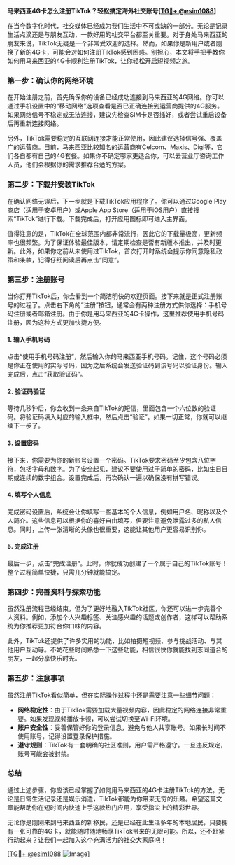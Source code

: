 **马来西亚4G卡怎么注册TikTok？轻松搞定海外社交账号[[TG💪+ @esim1088](https://t.me/s/esim1088)]**

在当今数字化时代，社交媒体已经成为我们生活中不可或缺的一部分。无论是记录生活点滴还是与朋友互动，一款好用的社交平台都至关重要。对于身处马来西亚的朋友来说，TikTok无疑是一个非常受欢迎的选择。然而，如果你是新用户或者刚换了新的4G卡，可能会对如何注册TikTok感到困惑。别担心，本文将手把手教你如何用马来西亚的4G卡顺利注册TikTok，让你轻松开启短视频之旅。

### **第一步：确认你的网络环境**
在开始注册之前，首先确保你的设备已经成功连接到马来西亚的4G网络。你可以通过手机设置中的“移动网络”选项查看是否已正确连接到运营商提供的4G服务。如果网络信号不稳定或无法连接，建议先检查SIM卡是否插好，或者尝试重启设备后再重新连接网络。

另外，TikTok需要稳定的互联网连接才能正常使用，因此建议选择信号强、覆盖广的运营商。目前，马来西亚比较知名的运营商有Celcom、Maxis、Digi等，它们各自都有自己的4G套餐。如果你不确定哪家更适合你，可以去营业厅咨询工作人员，他们会根据你的需求推荐合适的方案。

### **第二步：下载并安装TikTok**
在确认网络无误后，下一步就是下载TikTok应用程序了。你可以通过Google Play商店（适用于安卓用户）或Apple App Store（适用于iOS用户）直接搜索“TikTok”进行下载。下载完成后，打开应用图标即可进入主界面。

值得注意的是，TikTok在全球范围内都非常流行，因此它的下载量极高，更新频率也很频繁。为了保证体验最佳版本，请定期检查是否有新版本推出，并及时更新。此外，如果你之前从未使用过TikTok，首次打开时系统会提示你同意隐私政策和条款，记得仔细阅读后再点击“同意”。

### **第三步：注册账号**
当你打开TikTok后，你会看到一个简洁明快的欢迎页面。接下来就是正式注册账号的过程了。点击右下角的“注册”按钮，通常会有两种注册方式供你选择：手机号码注册或者邮箱注册。由于你是用马来西亚的4G卡操作，这里推荐使用手机号码注册，因为这种方式更加快捷方便。

#### **1. 输入手机号码**
点击“使用手机号码注册”，然后输入你的马来西亚手机号码。记住，这个号码必须是你正在使用的实际号码，因为之后系统会发送验证码到该号码以验证身份。输入完成后，点击“获取验证码”。

#### **2. 验证码验证**
等待几秒钟后，你会收到一条来自TikTok的短信，里面包含一个六位数的验证码。将验证码填入对应的输入框中，然后点击“验证”。如果一切正常，你就可以继续下一步了。

#### **3. 设置密码**
接下来，你需要为你的新账号设置一个密码。TikTok要求密码至少包含八位字符，包括字母和数字。为了安全起见，建议不要使用过于简单的密码，比如生日日期或连续的数字组合。设置完成后，再次确认一遍以确保没有拼写错误。

#### **4. 填写个人信息**
完成密码设置后，系统会让你填写一些基本的个人信息，例如用户名、昵称以及个人简介。这些信息可以根据你的喜好自由填写，但要注意避免泄露过多的私人信息。同时，上传一张清晰的头像也很重要，这能让其他用户更容易识别你。

#### **5. 完成注册**
最后一步，点击“完成注册”。此时，你就成功创建了一个属于自己的TikTok账号！整个过程简单快捷，只需几分钟就能搞定。

### **第四步：完善资料与探索功能**
虽然注册流程已经结束，但为了更好地融入TikTok社区，你还可以进一步完善个人资料。例如，添加个人兴趣标签、关注感兴趣的话题或创作者，这样可以帮助系统为你推荐更加符合你口味的内容。

此外，TikTok还提供了许多实用的功能，比如拍摄短视频、参与挑战活动、与其他用户互动等。不妨花些时间熟悉一下这些功能，相信很快你就能找到志同道合的朋友，一起分享快乐时光。

### **第五步：注意事项**
虽然注册TikTok看似简单，但在实际操作过程中还是需要注意一些细节问题：

- **网络稳定性**：由于TikTok需要加载大量视频内容，因此稳定的网络连接非常重要。如果发现视频播放卡顿，可以尝试切换至Wi-Fi环境。
- **账户安全性**：妥善保管好你的登录信息，避免与他人共享账号。如果长时间不使用账号，记得设置登录保护措施。
- **遵守规则**：TikTok有一套明确的社区准则，用户需严格遵守。一旦违反规定，账号可能会被封禁。

### **总结**
通过上述步骤，你应该已经掌握了如何用马来西亚的4G卡注册TikTok的方法。无论是日常生活记录还是娱乐消遣，TikTok都能为你带来无穷的乐趣。希望这篇文章能帮助你在短时间内快速上手这款热门应用，享受指尖上的精彩世界。

无论你是刚刚来到马来西亚的新移民，还是已经在此生活多年的本地居民，只要拥有一张可靠的4G卡，就能随时随地畅享TikTok带来的无限可能。所以，还不赶紧行动起来？让我们一起加入这个充满活力的社交大家庭吧！

[[TG💪+ @esim1088](https://t.me/s/esim1088) ![Image](https://i.postimg.cc/4NQfJmqS/Snipaste-2025-05-13-00-14-12.png)]
